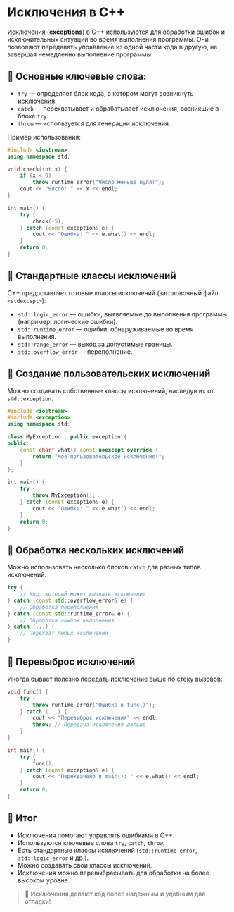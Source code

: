 # Исключения в C++

Исключения (**exceptions**) в C++ используются для обработки ошибок и исключительных ситуаций во время выполнения программы. Они позволяют передавать управление из одной части кода в другую, не завершая немедленно выполнение программы.

## 🔹 Основные ключевые слова:

- `try` — определяет блок кода, в котором могут возникнуть исключения.
- `catch` — перехватывает и обрабатывает исключения, возникшие в блоке `try`.
- `throw` — используется для генерации исключения.

Пример использования:

```cpp
#include <iostream>
using namespace std;

void check(int x) {
    if (x < 0)
        throw runtime_error("Число меньше нуля!");
    cout << "Число: " << x << endl;
}

int main() {
    try {
        check(-5);
    } catch (const exception& e) {
        cout << "Ошибка: " << e.what() << endl;
    }
    return 0;
}
```

## 🔹 Стандартные классы исключений

C++ предоставляет готовые классы исключений (заголовочный файл `<stdexcept>`):

- `std::logic_error` — ошибки, выявляемые до выполнения программы (например, логические ошибки).
- `std::runtime_error` — ошибки, обнаруживаемые во время выполнения.
- `std::range_error` — выход за допустимые границы.
- `std::overflow_error` — переполнение.

## 🔹 Создание пользовательских исключений

Можно создавать собственные классы исключений, наследуя их от `std::exception`:

```cpp
#include <iostream>
#include <exception>
using namespace std;

class MyException : public exception {
public:
    const char* what() const noexcept override {
        return "Моё пользовательское исключение!";
    }
};

int main() {
    try {
        throw MyException();
    } catch (const exception& e) {
        cout << "Ошибка: " << e.what() << endl;
    }
    return 0;
}
```

## 🔹 Обработка нескольких исключений

Можно использовать несколько блоков `catch` для разных типов исключений:

```cpp
try {
    // Код, который может вызвать исключение
} catch (const std::overflow_error& e) {
    // Обработка переполнения
} catch (const std::runtime_error& e) {
    // Обработка ошибок выполнения
} catch (...) {
    // Перехват любых исключений
}
```

## 🔹 Перевыброс исключений

Иногда бывает полезно передать исключение выше по стеку вызовов:

```cpp
void func() {
    try {
        throw runtime_error("Ошибка в func()");
    } catch (...) {
        cout << "Перевыброс исключения" << endl;
        throw; // Передача исключения дальше
    }
}

int main() {
    try {
        func();
    } catch (const exception& e) {
        cout << "Перехвачено в main(): " << e.what() << endl;
    }
    return 0;
}
```

## 🏁 Итог

- Исключения помогают управлять ошибками в C++.
- Используются ключевые слова `try`, `catch`, `throw`.
- Есть стандартные классы исключений (`std::runtime_error`, `std::logic_error` и др.).
- Можно создавать свои классы исключений.
- Исключения можно перевыбрасывать для обработки на более высоком уровне.

> 📌 Исключения делают код более надежным и удобным для отладки!